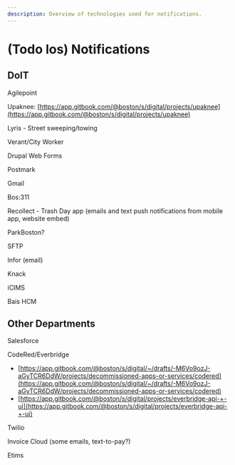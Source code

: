 ```yaml
---
description: Overview of technologies used for notifications.
---
```


# \(Todo los\) Notifications

## DoIT 

Agilepoint

Upaknee: [https://app.gitbook.com/@boston/s/digital/projects/upaknee](https://app.gitbook.com/@boston/s/digital/projects/upaknee)

Lyris - Street sweeping/towing

Verant/City Worker

Drupal Web Forms

Postmark

Gmail

Bos:311

Recollect - Trash Day app \(emails and text push notifications from mobile app, website embed\)

ParkBoston?

SFTP

Infor \(email\)

Knack

iCIMS 

Bais HCM

## Other Departments 

Salesforce

CodeRed/Everbridge  


* [https://app.gitbook.com/@boston/s/digital/~/drafts/-M6Vo9ozJ-aGyTCR6DdW/projects/decommissioned-apps-or-services/codered](https://app.gitbook.com/@boston/s/digital/~/drafts/-M6Vo9ozJ-aGyTCR6DdW/projects/decommissioned-apps-or-services/codered)
* [https://app.gitbook.com/@boston/s/digital/projects/everbridge-api-+-ui](https://app.gitbook.com/@boston/s/digital/projects/everbridge-api-+-ui)

Twilio 

Invoice Cloud \(some emails, text-to-pay?\)

Etims

 





